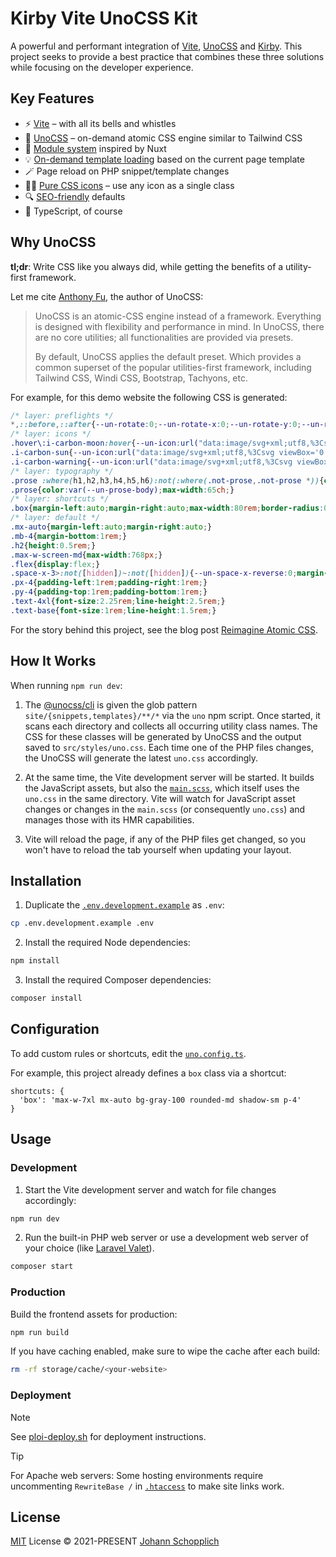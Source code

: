 # Kirby Vite UnoCSS Kit

A powerful and performant integration of [Vite](https://vitejs.dev), [UnoCSS](https://github.com/unocss/unocss) and [Kirby](https://getkirby.com). This project seeks to provide a best practice that combines these three solutions while focusing on the developer experience.

## Key Features

- ⚡️ [Vite](https://vitejs.dev) – with all its bells and whistles
- 🎨 [UnoCSS](https://github.com/unocss/unocss) – on-demand atomic CSS engine similar to Tailwind CSS
- 📑 [Module system](./src/modules) inspired by Nuxt
- 💡 [On-demand template loading](./src/templates) based on the current page template
- 🪄 Page reload on PHP snippet/template changes
- 🤹‍♀️ [Pure CSS icons](https://github.com/unocss/unocss/tree/main/packages/preset-icons/) – use any icon as a single class
- 🔍 [SEO-friendly](https://github.com/johannschopplich/kirby-helpers/blob/main/docs/meta.md) defaults
- 🦾 TypeScript, of course

## Why UnoCSS

**tl;dr**: Write CSS like you always did, while getting the benefits of a utility-first framework.

Let me cite [Anthony Fu](https://antfu.me), the author of UnoCSS:

> UnoCSS is an atomic-CSS engine instead of a framework. Everything is designed with flexibility and performance in mind. In UnoCSS, there are no core utilities; all functionalities are provided via presets.
>
> By default, UnoCSS applies the default preset. Which provides a common superset of the popular utilities-first framework, including Tailwind CSS, Windi CSS, Bootstrap, Tachyons, etc.

For example, for this demo website the following CSS is generated:

```css
/* layer: preflights */
*,::before,::after{--un-rotate:0;--un-rotate-x:0;--un-rotate-y:0;--un-rotate-z:0;--un-scale-x:1;--un-scale-y:1;--un-scale-z:1;--un-skew-x:0;--un-skew-y:0;--un-translate-x:0;--un-translate-y:0;--un-translate-z:0;--un-pan-x: ;--un-pan-y: ;--un-pinch-zoom: ;--un-scroll-snap-strictness:proximity;--un-ordinal: ;--un-slashed-zero: ;--un-numeric-figure: ;--un-numeric-spacing: ;--un-numeric-fraction: ;--un-border-spacing-x:0;--un-border-spacing-y:0;--un-ring-offset-shadow:0 0 rgba(0,0,0,0);--un-ring-shadow:0 0 rgba(0,0,0,0);--un-shadow-inset: ;--un-shadow:0 0 rgba(0,0,0,0);--un-ring-inset: ;--un-ring-offset-width:0px;--un-ring-offset-color:#fff;--un-ring-width:0px;--un-ring-color:rgba(147,197,253,0.5);--un-blur: ;--un-brightness: ;--un-contrast: ;--un-drop-shadow: ;--un-grayscale: ;--un-hue-rotate: ;--un-invert: ;--un-saturate: ;--un-sepia: ;--un-backdrop-blur: ;--un-backdrop-brightness: ;--un-backdrop-contrast: ;--un-backdrop-grayscale: ;--un-backdrop-hue-rotate: ;--un-backdrop-invert: ;--un-backdrop-opacity: ;--un-backdrop-saturate: ;--un-backdrop-sepia: ;}::backdrop{--un-rotate:0;--un-rotate-x:0;--un-rotate-y:0;--un-rotate-z:0;--un-scale-x:1;--un-scale-y:1;--un-scale-z:1;--un-skew-x:0;--un-skew-y:0;--un-translate-x:0;--un-translate-y:0;--un-translate-z:0;--un-pan-x: ;--un-pan-y: ;--un-pinch-zoom: ;--un-scroll-snap-strictness:proximity;--un-ordinal: ;--un-slashed-zero: ;--un-numeric-figure: ;--un-numeric-spacing: ;--un-numeric-fraction: ;--un-border-spacing-x:0;--un-border-spacing-y:0;--un-ring-offset-shadow:0 0 rgba(0,0,0,0);--un-ring-shadow:0 0 rgba(0,0,0,0);--un-shadow-inset: ;--un-shadow:0 0 rgba(0,0,0,0);--un-ring-inset: ;--un-ring-offset-width:0px;--un-ring-offset-color:#fff;--un-ring-width:0px;--un-ring-color:rgba(147,197,253,0.5);--un-blur: ;--un-brightness: ;--un-contrast: ;--un-drop-shadow: ;--un-grayscale: ;--un-hue-rotate: ;--un-invert: ;--un-saturate: ;--un-sepia: ;--un-backdrop-blur: ;--un-backdrop-brightness: ;--un-backdrop-contrast: ;--un-backdrop-grayscale: ;--un-backdrop-hue-rotate: ;--un-backdrop-invert: ;--un-backdrop-opacity: ;--un-backdrop-saturate: ;--un-backdrop-sepia: ;}
/* layer: icons */
.hover\:i-carbon-moon:hover{--un-icon:url("data:image/svg+xml;utf8,%3Csvg viewBox='0 0 32 32' width='1em' height='1em' xmlns='http://www.w3.org/2000/svg' %3E%3Cpath fill='currentColor' d='M13.502 5.414a15.075 15.075 0 0 0 11.594 18.194a11.113 11.113 0 0 1-7.975 3.39c-.138 0-.278.005-.418 0a11.094 11.094 0 0 1-3.2-21.584M14.98 3a1.002 1.002 0 0 0-.175.016a13.096 13.096 0 0 0 1.825 25.981c.164.006.328 0 .49 0a13.072 13.072 0 0 0 10.703-5.555a1.01 1.01 0 0 0-.783-1.565A13.08 13.08 0 0 1 15.89 4.38A1.015 1.015 0 0 0 14.98 3Z'/%3E%3C/svg%3E");-webkit-mask:var(--un-icon) no-repeat;mask:var(--un-icon) no-repeat;-webkit-mask-size:100% 100%;mask-size:100% 100%;background-color:currentColor;color:inherit;width:1em;height:1em;}
.i-carbon-sun{--un-icon:url("data:image/svg+xml;utf8,%3Csvg viewBox='0 0 32 32' width='1em' height='1em' xmlns='http://www.w3.org/2000/svg' %3E%3Cpath fill='currentColor' d='M16 12.005a4 4 0 1 1-4 4a4.005 4.005 0 0 1 4-4m0-2a6 6 0 1 0 6 6a6 6 0 0 0-6-6ZM5.394 6.813L6.81 5.399l3.505 3.506L8.9 10.319zM2 15.005h5v2H2zm3.394 10.193L8.9 21.692l1.414 1.414l-3.505 3.506zM15 25.005h2v5h-2zm6.687-1.9l1.414-1.414l3.506 3.506l-1.414 1.414zm3.313-8.1h5v2h-5zm-3.313-6.101l3.506-3.506l1.414 1.414l-3.506 3.506zM15 2.005h2v5h-2z'/%3E%3C/svg%3E");-webkit-mask:var(--un-icon) no-repeat;mask:var(--un-icon) no-repeat;-webkit-mask-size:100% 100%;mask-size:100% 100%;background-color:currentColor;color:inherit;width:1em;height:1em;}
.i-carbon-warning{--un-icon:url("data:image/svg+xml;utf8,%3Csvg viewBox='0 0 32 32' width='1em' height='1em' xmlns='http://www.w3.org/2000/svg' %3E%3Cpath fill='currentColor' d='M16 2a14 14 0 1 0 14 14A14 14 0 0 0 16 2Zm0 26a12 12 0 1 1 12-12a12 12 0 0 1-12 12Z'/%3E%3Cpath fill='currentColor' d='M15 8h2v11h-2zm1 14a1.5 1.5 0 1 0 1.5 1.5A1.5 1.5 0 0 0 16 22z'/%3E%3C/svg%3E");-webkit-mask:var(--un-icon) no-repeat;mask:var(--un-icon) no-repeat;-webkit-mask-size:100% 100%;mask-size:100% 100%;background-color:currentColor;color:inherit;width:1em;height:1em;}
/* layer: typography */
.prose :where(h1,h2,h3,h4,h5,h6):not(:where(.not-prose,.not-prose *)){color:var(--un-prose-headings);font-weight:600;line-height:1.25;}.prose :where(a):not(:where(.not-prose,.not-prose *)){color:var(--un-prose-links);text-decoration:underline;font-weight:500;}.prose :where(a code):not(:where(.not-prose,.not-prose *)){color:var(--un-prose-links);}.prose :where(p,ul,ol,pre):not(:where(.not-prose,.not-prose *)){margin:1em 0;line-height:1.75;}.prose :where(blockquote):not(:where(.not-prose,.not-prose *)){margin:1em 0;padding-left:1em;font-style:italic;border-left:.25em solid var(--un-prose-borders);}.prose :where(h1):not(:where(.not-prose,.not-prose *)){margin:1rem 0;font-size:2.25em;}.prose :where(h2):not(:where(.not-prose,.not-prose *)){margin:1.75em 0 .5em;font-size:1.75em;}.prose :where(h3):not(:where(.not-prose,.not-prose *)){margin:1.5em 0 .5em;font-size:1.375em;}.prose :where(h4):not(:where(.not-prose,.not-prose *)){margin:1em 0;font-size:1.125em;}.prose :where(img,video):not(:where(.not-prose,.not-prose *)){max-width:100%;}.prose :where(figure,picture):not(:where(.not-prose,.not-prose *)){margin:1em 0;}.prose :where(figcaption):not(:where(.not-prose,.not-prose *)){color:var(--un-prose-captions);font-size:.875em;}.prose :where(code):not(:where(.not-prose,.not-prose *)){color:var(--un-prose-code);font-size:.875em;font-weight:600;font-family:var(--un-prose-font-mono);}.prose :where(:not(pre) > code):not(:where(.not-prose,.not-prose *))::before,.prose :where(:not(pre) > code):not(:where(.not-prose,.not-prose *))::after{content:"`";}.prose :where(pre):not(:where(.not-prose,.not-prose *)){padding:1.25rem 1.5rem;overflow-x:auto;border-radius:.375rem;}.prose :where(pre,code):not(:where(.not-prose,.not-prose *)){white-space:pre;word-spacing:normal;word-break:normal;word-wrap:normal;-moz-tab-size:4;-o-tab-size:4;tab-size:4;-webkit-hyphens:none;-moz-hyphens:none;hyphens:none;background:transparent;}.prose :where(pre code):not(:where(.not-prose,.not-prose *)){font-weight:inherit;}.prose :where(ol,ul):not(:where(.not-prose,.not-prose *)){padding-left:1.25em;}.prose :where(ol):not(:where(.not-prose,.not-prose *)){list-style-type:decimal;}.prose :where(ol[type="A"]):not(:where(.not-prose,.not-prose *)){list-style-type:upper-alpha;}.prose :where(ol[type="a"]):not(:where(.not-prose,.not-prose *)){list-style-type:lower-alpha;}.prose :where(ol[type="A" s]):not(:where(.not-prose,.not-prose *)){list-style-type:upper-alpha;}.prose :where(ol[type="a" s]):not(:where(.not-prose,.not-prose *)){list-style-type:lower-alpha;}.prose :where(ol[type="I"]):not(:where(.not-prose,.not-prose *)){list-style-type:upper-roman;}.prose :where(ol[type="i"]):not(:where(.not-prose,.not-prose *)){list-style-type:lower-roman;}.prose :where(ol[type="I" s]):not(:where(.not-prose,.not-prose *)){list-style-type:upper-roman;}.prose :where(ol[type="i" s]):not(:where(.not-prose,.not-prose *)){list-style-type:lower-roman;}.prose :where(ol[type="1"]):not(:where(.not-prose,.not-prose *)){list-style-type:decimal;}.prose :where(ul):not(:where(.not-prose,.not-prose *)){list-style-type:disc;}.prose :where(ol > li):not(:where(.not-prose,.not-prose *))::marker,.prose :where(ul > li):not(:where(.not-prose,.not-prose *))::marker,.prose :where(summary):not(:where(.not-prose,.not-prose *))::marker{color:var(--un-prose-lists);}.prose :where(hr):not(:where(.not-prose,.not-prose *)){margin:2em 0;border:1px solid var(--un-prose-hr);}.prose :where(table):not(:where(.not-prose,.not-prose *)){display:block;margin:1em 0;border-collapse:collapse;overflow-x:auto;}.prose :where(tr):not(:where(.not-prose,.not-prose *)):nth-child(2n){background:var(--un-prose-bg-soft);}.prose :where(td,th):not(:where(.not-prose,.not-prose *)){border:1px solid var(--un-prose-borders);padding:.625em 1em;}.prose :where(abbr):not(:where(.not-prose,.not-prose *)){cursor:help;}.prose :where(kbd):not(:where(.not-prose,.not-prose *)){color:var(--un-prose-code);border:1px solid;padding:.25rem .5rem;font-size:.875em;border-radius:.25rem;}.prose :where(details):not(:where(.not-prose,.not-prose *)){margin:1em 0;padding:1.25rem 1.5rem;background:var(--un-prose-bg-soft);}.prose :where(summary):not(:where(.not-prose,.not-prose *)){cursor:pointer;font-weight:600;}
.prose{color:var(--un-prose-body);max-width:65ch;}
/* layer: shortcuts */
.box{margin-left:auto;margin-right:auto;max-width:80rem;border-radius:0.375rem;--un-bg-opacity:1;background-color:rgba(243,244,246,var(--un-bg-opacity));padding:1rem;--un-shadow:var(--un-shadow-inset) 0 1px 2px 0 var(--un-shadow-color, rgba(0,0,0,0.05));box-shadow:var(--un-ring-offset-shadow), var(--un-ring-shadow), var(--un-shadow);}
/* layer: default */
.mx-auto{margin-left:auto;margin-right:auto;}
.mb-4{margin-bottom:1rem;}
.h2{height:0.5rem;}
.max-w-screen-md{max-width:768px;}
.flex{display:flex;}
.space-x-3>:not([hidden])~:not([hidden]){--un-space-x-reverse:0;margin-left:calc(0.75rem * calc(1 - var(--un-space-x-reverse)));margin-right:calc(0.75rem * var(--un-space-x-reverse));}
.px-4{padding-left:1rem;padding-right:1rem;}
.py-4{padding-top:1rem;padding-bottom:1rem;}
.text-4xl{font-size:2.25rem;line-height:2.5rem;}
.text-base{font-size:1rem;line-height:1.5rem;}
```

For the story behind this project, see the blog post [Reimagine Atomic CSS](https://antfu.me/posts/reimagine-atomic-css).

## How It Works

When running `npm run dev`:

1. The [@unocss/cli](https://github.com/unocss/unocss/tree/main/packages/cli) is given the glob pattern `site/{snippets,templates}/**/*` via the `uno` npm script. Once started, it scans each directory and collects all occurring utility class names.
   The CSS for these classes will be generated by UnoCSS and the output saved to `src/styles/uno.css`.
   Each time one of the PHP files changes, the UnoCSS will generate the latest `uno.css` accordingly.

2. At the same time, the Vite development server will be started. It builds the JavaScript assets, but also the [`main.scss`](./src/styles/main.scss), which itself uses the `uno.css` in the same directory.
   Vite will watch for JavaScript asset changes or changes in the `main.scss` (or consequently `uno.css`) and manages those with its HMR capabilities.

3. Vite will reload the page, if any of the PHP files get changed, so you won't have to reload the tab yourself when updating your layout.

## Installation

1. Duplicate the [`.env.development.example`](./.env.development.example) as `.env`:

```bash
cp .env.development.example .env
```

2. Install the required Node dependencies:

```bash
npm install
```

3. Install the required Composer dependencies:

```bash
composer install
```

## Configuration

To add custom rules or shortcuts, edit the [`uno.config.ts`](./uno.config.ts).

For example, this project already defines a `box` class via a shortcut:

```
shortcuts: {
  'box': 'max-w-7xl mx-auto bg-gray-100 rounded-md shadow-sm p-4'
}
```

## Usage

### Development

1. Start the Vite development server and watch for file changes accordingly:

```bash
npm run dev
```

2. Run the built-in PHP web server or use a development web server of your choice (like [Laravel Valet](https://laravel.com/docs/10.x/valet)).

```bash
composer start
```

### Production

Build the frontend assets for production:

```bash
npm run build
```

If you have caching enabled, make sure to wipe the cache after each build:

```bash
rm -rf storage/cache/<your-website>
```

### Deployment

> [!NOTE]
> See [ploi-deploy.sh](./scripts/ploi-deploy.sh) for deployment instructions.

> [!TIP]
> For Apache web servers: Some hosting environments require uncommenting `RewriteBase /` in [`.htaccess`](./public/.htaccess) to make site links work.

## License

[MIT](./LICENSE) License © 2021-PRESENT [Johann Schopplich](https://github.com/johannschopplich)
